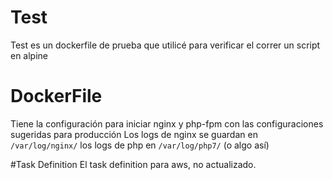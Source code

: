 # Test
Test es un dockerfile de prueba que utilicé para verificar el correr un script en alpine

# DockerFile
Tiene la configuración para iniciar nginx y php-fpm con las configuraciones sugeridas para producción
Los logs de nginx se guardan en `/var/log/nginx/` los logs de php en `/var/log/php7/` (o algo así)

#Task Definition
El task definition para aws, no actualizado.
